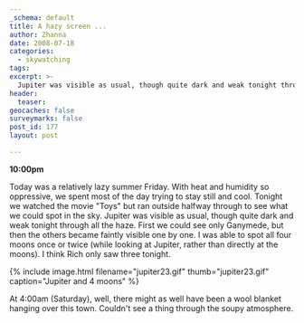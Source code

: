 ```yaml
---
_schema: default
title: A hazy screen ...
author: Zhanna
date: 2008-07-18
categories:
  - skywatching  
tags:
excerpt: >- 
  Jupiter was visible as usual, though quite dark and weak tonight through all the haze. 
header:
  teaser:
geocaches: false
surveymarks: false
post_id: 177
layout: post

---
```

**10:00pm**

Today was a relatively lazy summer Friday.  With heat and humidity so oppressive, we spent most of the day trying to stay still and cool.  Tonight we watched the movie "Toys" but ran outside halfway through to see what we could spot in the sky.  Jupiter was visible as usual, though quite dark and weak tonight through all the haze.  First we could see only Ganymede, but then the others became faintly visible one by one.  I was able to spot all four moons once or twice (while looking at Jupiter, rather than directly at the moons).  I think Rich only saw three tonight.

{% include image.html filename="jupiter23.gif" thumb="jupiter23.gif" caption="Jupiter and 4 moons" %}

At 4:00am (Saturday), well, there might as well have been a wool blanket hanging over this town.  Couldn't see a thing through the soupy atmosphere.
